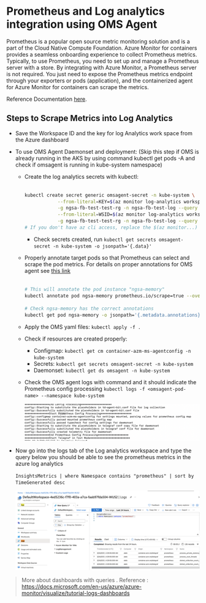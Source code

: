 # Prometheus and Log analytics integration using OMS Agent

Prometheus is a popular open source metric monitoring solution and is a part of the Cloud Native Compute Foundation. Azure Monitor for containers provides a seamless onboarding experience to collect Prometheus metrics. Typically, to use Prometheus, you need to set up and manage a Prometheus server with a store. By integrating with Azure Monitor, a Prometheus server is not required. You just need to expose the Prometheus metrics endpoint through your exporters or pods (application), and the containerized agent for Azure Monitor for containers can scrape the metrics.

Reference Documentation [here](https://docs.microsoft.com/en-us/azure/azure-monitor/containers/container-insights-prometheus-integration).

## Steps to Scrape Metrics into Log Analytics

- Save the Workspace ID and the key for log Analytics work space from the Azure dashboard
- To use OMS Agent Daemonset and deployment: (Skip this step if OMS is already running in the AKS by using command kubectl get pods -A and check if omsagent is running in kube-system namespace)
  - Create the log analytics secrets with kubectl:

    ```bash

    kubectl create secret generic omsagent-secret -n kube-system \
                --from-literal=KEY=$(az monitor log-analytics workspace get-shared-keys \
                -g ngsa-fb-test-test-rg -n ngsa-fb-test-log --query primarySharedKey -o tsv) \
                --from-literal=WSID=$(az monitor log-analytics workspace show \
                -g ngsa-fb-test-test-rg -n ngsa-fb-test-log --query customerId -o tsv)
    # If you don't have az cli access, replace the $(az monitor...) portion with actual values
    
    ```

    - Check secrets created, run `kubectl get secrets omsagent-secret -n kube-system -o jsonpath='{.data}'`
  - Properly annotate target pods so that Prometheus can select and scrape the pod metrics. For details on proper annotations for OMS agent see [this link](https://docs.microsoft.com/en-us/azure/azure-monitor/containers/container-insights-prometheus-integration)

    ```bash
    
    # This will annotate the pod instance "ngsa-memory"
    kubectl annotate pod ngsa-memory prometheus.io/scrape=true --overwrite prometheus.io/path='/metrics' prometheus.io/port=8080 prometheus.io/scheme=http interval=30s --overwrite

    # Check ngsa-memory has the correct annotations
    kubectl get pod ngsa-memory -o jsonpath='{.metadata.annotations}' | jq

    ```

  - Apply the OMS yaml files: `kubectl apply -f .`
  - Check if resources are created properly:
    - Configmap: `kubectl get cm container-azm-ms-agentconfig -n kube-system`
    - Secrets:  `kubectl get secrets omsagent-secret -n kube-system`
    - Daemonset: `kubectl get ds omsagent -n kube-system`
  - Check the OMS agent logs with command and it should indicate the Prometheus config processing
    ``` kubectl logs -f <omsagent-pod-name> --namespace kube-system ```

      ![Image](agent-logs.png)

- Now go into the logs tab of the Log analytics workspace and type the query below you should be able to see the prometheus metrics in the azure log analytics

  ` InsightsMetrics | where Namespace contains "prometheus" | sort by TimeGenerated desc  `

  ![Image](workspace-query-results.png)

> More about dashboards with queries . Reference : https://docs.microsoft.com/en-us/azure/azure-monitor/visualize/tutorial-logs-dashboards

